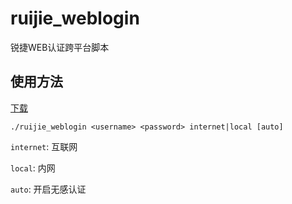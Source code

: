 # ruijie_weblogin
锐捷WEB认证跨平台脚本

## 使用方法
[下载](https://github.com/h3110w0r1d-y/ruijie_weblogin/releases)
```
./ruijie_weblogin <username> <password> internet|local [auto]
```
`internet`: 互联网

`local`: 内网

`auto`: 开启无感认证
